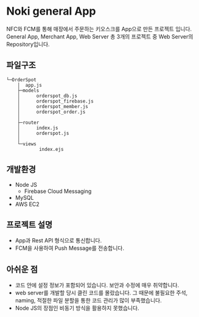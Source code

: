 # Noki general App
NFC와 FCM를 통해 매장에서 주문하는 키오스크를 App으로 만든 프로젝트 입니다.
General App, Merchant App, Web Server  총 3개의 프로젝트 중 Web Server의 Repository입니다.


## 파일구조
```
└─OrderSpot
    │  app.js
    ├─models
    │      orderspot_db.js
    │      orderspot_firebase.js
    │      orderspot_member.js
    │      orderspot_order.js
    │
    ├─router
    │      index.js
    │      orderspot.js
    │
    └─views
            index.ejs
```

## 개발환경
- Node JS
	- Firebase Cloud Messaging
- MySQL
- AWS EC2

## 프로젝트 설명
- App과 Rest API 형식으로 통신합니다.
- FCM을 사용하여 Push Message를 전송합니다.

## 아쉬운 점
- 코드 안에 설정 정보가 포함되어 있습니다. 보안과 수정에 매우 취약합니다.
- web server를 개발할 당시 클린 코드를 몰랐습니다. 그 때문에 불필요한 주석, naming, 적절한 파일 분할을 통한 코드 관리가 많이 부족했습니다.
-  Node JS의 장점인 비동기 방식을 활용하지 못했습니다. 
